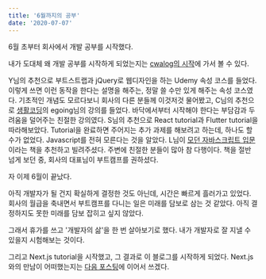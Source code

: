 ```yaml
---
title: '6월까지의 공부'
date: '2020-07-07'
---
```


6월 초부터 회사에서 개발 공부를 시작했다.

내가 도대체 왜 개발 공부를 시작하게 되었는지는 [cwalog의 시작](1_firstPost)에 가서 볼 수 있다.

Y님의 추천으로 부트스트랩과 jQuery로 웹디자인을 하는 Udemy 속성 코스를 들었다. 이렇게 쓰면 이런 동작을 한다는 설명을 해주는, 정말 쓸 수만 있게 해주는 속성 코스였다. 기초적인 개념도 모르다보니 회사의 다른 분들께 이것저것 물어봤고, C님의 추천으로 [생활코딩](https://opentutorials.org/course/1)의 egoing님의 강의를 들었다. 바닥에서부터 시작해야 한다는 부담감과 두려움을 덜어주는 친절한 강의였다. S님의 추천으로 React tutorial과 Flutter tutorial을 따라해보았다. Tutorial을 완료하면 주어지는 추가 과제를 해보려고 하는데, 하나도 할 수가 없었다. Javascript를 전혀 모른다는 것을 알았다. L님이 [모던 자바스크립트 입문](https://g.co/kgs/3cizxC)이라는 책을 추천하고 빌려주셨다. 주변에 친절한 분들이 많아 참 다행이다. 책을 절반 넘게 보던 중, 회사의 대표님이 부트캠프를 권하셨다.

자 이제 6월이 끝났다.

아직 개발자가 될 건지 확실하게 결정한 것도 아닌데, 시간은 빠르게 흘러가고 있었다. 회사의 월급을 축내면서 부트캠프를 다니는 일은 미래를 담보로 삼는 것 같았다. 아직 결정하지도 못한 미래를 담보 잡히고 싶지 않았다.

그래서 휴가를 쓰고 '개발자의 삶'을 한 번 살아보기로 했다. 내가 개발자로 잘 지낼 수 있을지 시험해보는 것이다.

그리고 Next.js tutorial을 시작했고, 그 결과로 이 블로그를 시작하게 되었다.
Next.js와의 만남이 어떠했는지는 [다음 포스팅](3_nextjsTutorial)에 이어서 쓰겠다.
